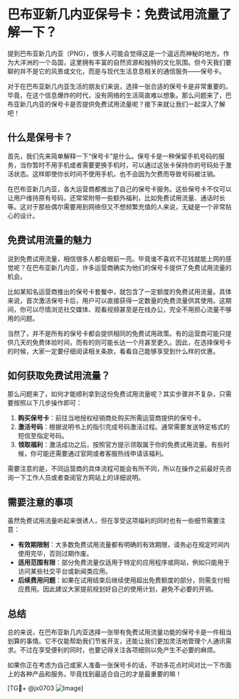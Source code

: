 # 巴布亚新几内亚保号卡：免费试用流量了解一下？

提到巴布亚新几内亚（PNG），很多人可能会觉得这是一个遥远而神秘的地方。作为大洋洲的一个岛国，这里拥有丰富的自然资源和独特的文化氛围。但今天我们要聊的并不是它的风景或文化，而是与现代生活息息相关的通信服务——保号卡。

对于在巴布亚新几内亚生活的朋友们来说，选择一张合适的保号卡是非常重要的。毕竟，在这个信息爆炸的时代，没有网络的生活简直难以想象。那么问题来了，巴布亚新几内亚的保号卡是否提供免费试用流量呢？接下来就让我们一起深入了解吧！

## 什么是保号卡？

首先，我们先来简单解释一下“保号卡”是什么。保号卡是一种保留手机号码的服务，当你暂时不用手机或者需要更换手机时，可以通过这张卡保持你的号码处于激活状态。这样即使你长时间不使用手机，也不会因为欠费而导致号码被注销。

在巴布亚新几内亚，各大运营商都推出了自己的保号卡服务。这些保号卡不仅可以让用户维持原有号码，还常常附带一些额外福利，比如免费试用流量、通话时长等。这对于那些偶尔需要用到网络但又不想频繁充值的人来说，无疑是一个非常贴心的设计。

## 免费试用流量的魅力

说到免费试用流量，相信很多人都会眼前一亮。毕竟谁不喜欢不花钱就能上网的感觉呢？在巴布亚新几内亚，许多运营商确实为他们的保号卡提供了免费试用流量的机会。

比如某知名运营商推出的保号卡套餐中，就包含了一定额度的免费试用流量。具体来说，首次激活保号卡后，用户可以直接获得一定数量的免费流量供其使用。这期间，你可以尽情浏览社交媒体、观看视频甚至是在线办公，完全不用担心流量不够用的问题。

当然了，并不是所有的保号卡都会提供相同的免费试用政策。有的运营商可能只提供几天的免费体验时间，而有的则可能长达一个月甚至更久。因此，在选择保号卡的时候，大家一定要仔细阅读相关条款，看看自己能够享受到什么样的优惠。

## 如何获取免费试用流量？

那么问题来了，如何才能顺利拿到这份免费试用流量呢？其实步骤并不复杂，只需要按照以下几步操作即可：

1. **购买保号卡**：前往当地授权经销商处购买所需运营商提供的保号卡。
2. **激活号码**：根据说明书上的指引完成号码激活过程。通常需要发送特定格式的短信至指定号码。
3. **领取福利**：激活成功之后，按照官方提示领取属于你的免费试用流量。有些时候，你可能还需要通过官网或者客服热线申请该福利。

需要注意的是，不同运营商的具体流程可能会有所不同，所以在操作之前最好先咨询一下工作人员或者查阅官方网站上的详细说明。

## 需要注意的事项

虽然免费试用流量听起来很诱人，但在享受这项福利的同时也有一些细节需要注意：

- **有效期限制**：大多数免费试用流量都有明确的有效期限，请务必在规定时间内使用完毕，否则过期作废。
- **适用范围有限**：部分免费流量仅适用于特定的应用程序或网站，例如只能用于访问某些社交平台或新闻类应用。
- **后续费用问题**：如果在试用结束后继续使用超出免费额度的部分，则需支付相应费用。因此建议大家提前规划好自己的使用计划，避免不必要的开销。

## 总结

总的来说，在巴布亚新几内亚选择一张带有免费试用流量功能的保号卡是一件相当划算的事情。它不仅能帮助我们节省开支，还能让我们更加灵活地管理个人通讯需求。不过在享受便利的同时，也要记得关注各项细则以免产生不必要的麻烦。

如果你正在考虑为自己或家人准备一张保号卡的话，不妨多花点时间对比一下市面上的各种产品和服务。毕竟找到最适合自己的才是最重要的嘛！

[TG💪+ @jx0703 ![Image](https://github.com/user-attachments/assets/dbca1d08-cadb-493c-b0ec-ad6f7a83f270)]